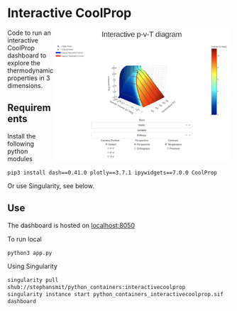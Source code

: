 # Interactive CoolProp 
<img align="right" width="400" src="https://github.com/stephansmit/interactive_coolprop/raw/master/dashboard.png">

Code to run an interactive CoolProp dashboard to explore the thermodynamic properties in 3 dimensions.

## Requirements

Install the following python modules
~~~~
pip3 install dash==0.41.0 plotly==3.7.1 ipywidgets==7.0.0 CoolProp
~~~~

Or use Singularity, see below.

## Use
The dashboard is hosted on [localhost:8050](http://localhost:8050/)

To run local 
~~~~
python3 app.py
~~~~

Using Singularity
~~~~
singularity pull shub://stephansmit/python_containers:interactivecoolprop
singularity instance start python_containers_interactivecoolprop.sif dashboard
~~~~
